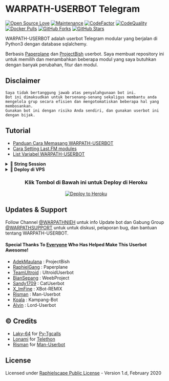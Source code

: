 # WARPATH-USERBOT Telegram
[![Open Source Love](https://badges.frapsoft.com/os/v2/open-source.png?v=103)](https://github.com/WARPATH-PROJECT/WARPATH-USERBOT)
[![Maintenance](https://img.shields.io/badge/Maintained%3F-Yes-green)](https://GitHub.com/WARPATH-PROJECT/WARPATH-USERBOT/graphs/commit-activity)
[![CodeFactor](https://www.codefactor.io/repository/github/WARPATH-PROJECT/WARPATH-USERBOT/badge)](https://www.codefactor.io/repository/github/WARPATH-PROJECT/WARPATH-USERBOT)
[![CodeQuality](https://img.shields.io/codacy/grade/a723cb464d5a4d25be3152b5d71de82d?color=blue&logo=codacy)](https://app.codacy.com/gh/WARPATH-PROJECT/WARPATH-USERBOT/dashboard)
[![Docker Pulls](https://img.shields.io/docker/pulls/WARPATH-PROJECT/WARPATH-USERBOT)](https://hub.docker.com/r/WARPATH-PROJECT/WARPATH-USERBOT/tags)
[![GitHub Forks](https://img.shields.io/github/forks/WARPATH-PROJECT/WARPATH-USERBOT?&logo=github)](https://github.com/WARPATH-PROJECT/WARPATH-USERBOT/fork)
[![GitHub Stars](https://img.shields.io/github/stars/WARPATH-PROJECT/WARPATH-USERBOT?&logo=github)](https://github.com/WARPATH-PROJECT/WARPATH-USERBOT/stargazers)

WARPATH-USERBOT adalah userbot Telegram modular yang berjalan di Python3 dengan database sqlalchemy.

Berbasis [Paperplane](https://github.com/RaphielGang/Telegram-UserBot) dan [ProjectBish](https://github.com/adekmaulana/ProjectBish) userbot.
Saya membuat repository ini untuk memilih dan menambahkan beberapa modul yang saya butuhkan dengan banyak perubahan, fitur dan modul.

## Disclaimer

```
Saya tidak bertanggung jawab atas penyalahgunaan bot ini.
Bot ini dimaksudkan untuk bersenang-senang sekaligus membantu anda
mengelola grup secara efisien dan mengotomatiskan beberapa hal yang membosankan.
Gunakan bot ini dengan risiko Anda sendiri, dan gunakan userbot ini dengan bijak.
```

## Tutorial

-  [Panduan Cara Memasang WARPATH-USERBOT](https://PAPIWARPATH.medium.com/cara-memasang-userbot-telegram-repo-WARPATH-USERBOT-deploy-di-heroku-c56d1f8b5537)
-  [Cara Setting Last.FM modules](https://telegra.ph/How-to-set-up-LastFM-module-for-Paperplane-userbot-11-02)
-  [List Variabel WARPATH-USERBOT](https://telegra.ph/List-Variabel-Heroku-untuk-WARPATH-WARPATH-09-22)

<details>
<summary><b>🔗 String Session</b></summary>
<br>
    
> Anda memerlukan API_ID & API_HASH untuk menghasilkan sesi telethon. ambil APP ID dan API Hash di my.telegram.org
<h4> Generate Session via Repl: </h4>    
<p><a href="https://repl.it/@mrismanaziz/stringenSession?lite=1&outputonly=1"><img src="https://img.shields.io/badge/Generate%20On%20Repl-blueviolet?style=for-the-badge&logo=appveyor" width="200""/></a></p>
<h4> Generate Session via Telegram StringGen Bot: </h4>    
<p><a href="https://t.me/StringManRobot"><img src="https://img.shields.io/badge/TG%20String%20Gen%20Bot-blueviolet?style=for-the-badge&logo=appveyor" width="200""/></a></p>
    
</details>

<details>
<summary><b>🔗 Deploy di VPS</b></summary>
<br>
    
### REQUIREMENTS PACKAGE !
-  Update & upgrade VPS anda `sudo apt update && upgrade -y`
-  Install Git `sudo apt install git -y`
-  Install Python3 `sudo apt install python3`
-  Install PIP / PIP3 `sudo apt install python3-pip`
-  Install NodeJs 16.X `curl -fsSL https://deb.nodesource.com/setup_16.x | sudo bash -` then do `sudo apt install -y nodejs vim`
-  Install FFMPEG `sudo apt install tree wget2 p7zip-full jq ffmpeg wget git -y`
-  Install Chrome `wget https://dl.google.com/linux/direct/google-chrome-stable_current_amd64.deb` lalu ketik `sudo apt install ./google-chrome-stable_current_amd64.deb`

### Tutorial Deploy di VPS

-  `git clone https://github.com/WARPATH-PROJECT/WARPATH-USERBOT`
-  `cd WARPATH-USERBOT`
-  `pip3 install -r requirements.txt`
-  `mv sample_config.env config.env`
-  edit config.env Anda dan isi VARS menggunakan `nano config.env` `CTRL + S ` untuk menyimpan VARS Anda, gunakan `CTRL + X` untuk keluar dan kembali ke direktori WARPATH-USERBOT
-  Buka SCRREN di VPS Anda `screen -S WARPATH-USERBOT`
-  Kemudian gunakan perintah ini untuk menyebarkan WARPATH-USERBOT `python3 -WARPATH USERBOT`

</details>

<h3 align="center">Klik Tombol di Bawah ini untuk Deploy di Heroku</h3>
<p align="center"><a href="https://warpath.vercel.app/deploy.html"><img src="https://www.herokucdn.com/deploy/button.png" alt="Deploy to Heroku" target="_blank"/></a></p>

## Updates & Support

Follow Channel [@WARPATHNIEH](https://t.me/WARPATHNIEH) untuk info Update bot dan Gabung Group [@WARPATHSUPPORT](https://t.me/WARPATHSUPPORT) untuk untuk diskusi, pelaporan bug, dan bantuan tentang WARPATH-USERBOT.

#### Special Thanks To [Everyone](https://github.com/WARPATH-PROJECT/WARPATH-USERBOT/graphs/contributors) Who Has Helped Make This Userbot Awesome!
-  [AdekMaulana](https://github.com/adekmaulana) : ProjectBish
-  [RaphielGang](https://github.com/RaphielGang) : Paperplane
-  [TeamUltroid](https://github.com/TeamUltroid/Ultroid) :  UltroidUserbot
-  [BianSepang](https://github.com/BianSepang/WeebProject) : WeebProject
-  [Sandy1709](https://github.com/sandy1709/catuserbot) : CatUserbot
-  [X_ImFine](https://github.com/ximfine) :  XBot-REMIX
-  [Risman](https://github.com/mrismanaziz/Man-Userbot) :  Man-Userbot
-  [Koala](https://github.com/ManusiaRakitan/Kampang-Bot) : Kampang-Bot
-  [Alvin](https://github.com/Zora24/Lord-Userbot) : Lord-Userbot

## © Credits
-  [Laky-64](https://github.com/Laky-64) for [Py-Tgcalls](https://github.com/pytgcalls/pytgcalls)
-  [Lonami](https://github.com/LonamiWebs/) for [Telethon](https://github.com/LonamiWebs/Telethon)
-  [Risman](https://github.com/mrismanaziz) for [Man-Userbot](https://github.com/mrismanaziz/Man-Userbot)

## License
Licensed under [Raphielscape Public License](https://github.com/mrismanaziz/Man-Userbot/blob/Man-Userbot/LICENSE) - Version 1.d, February 2020

